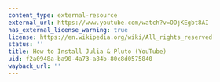```yaml
---
content_type: external-resource
external_url: https://www.youtube.com/watch?v=OOjKEgbt8AI
has_external_license_warning: true
license: https://en.wikipedia.org/wiki/All_rights_reserved
status: ''
title: How to Install Julia & Pluto (YouTube)
uid: f2a0948a-ba90-4a73-a84b-80c8d0575840
wayback_url: ''
---
```

